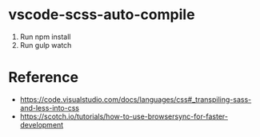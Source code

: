 # vscode-scss-auto-compile
1. Run npm install
2. Run gulp watch

# Reference
* https://code.visualstudio.com/docs/languages/css#_transpiling-sass-and-less-into-css
* https://scotch.io/tutorials/how-to-use-browsersync-for-faster-development
